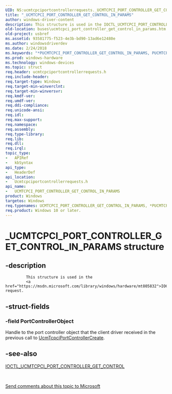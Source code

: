 ```yaml
---
UID: NS:ucmtcpciportcontrollerrequests._UCMTCPCI_PORT_CONTROLLER_GET_CONTROL_IN_PARAMS
title: "_UCMTCPCI_PORT_CONTROLLER_GET_CONTROL_IN_PARAMS"
author: windows-driver-content
description: This structure is used in the IOCTL_UCMTCPCI_PORT_CONTROLLER_GET_CONTROL request.
old-location: buses\ucmtcpci_port_controller_get_control_in_params.htm
old-project: usbref
ms.assetid: 93581775-f523-4e3b-bd90-13ad6e12480e
ms.author: windowsdriverdev
ms.date: 2/24/2018
ms.keywords: "*PUCMTCPCI_PORT_CONTROLLER_GET_CONTROL_IN_PARAMS, PUCMTCPCI_PORT_CONTROLLER_GET_CONTROL_IN_PARAMS, PUCMTCPCI_PORT_CONTROLLER_GET_CONTROL_IN_PARAMS structure pointer [Buses], UCMTCPCI_PORT_CONTROLLER_GET_CONTROL_IN_PARAMS, UCMTCPCI_PORT_CONTROLLER_GET_CONTROL_IN_PARAMS structure [Buses], _UCMTCPCI_PORT_CONTROLLER_GET_CONTROL_IN_PARAMS, buses.ucmtcpci_port_controller_get_control_in_params, ucmtcpciportcontrollerrequests/PUCMTCPCI_PORT_CONTROLLER_GET_CONTROL_IN_PARAMS, ucmtcpciportcontrollerrequests/UCMTCPCI_PORT_CONTROLLER_GET_CONTROL_IN_PARAMS"
ms.prod: windows-hardware
ms.technology: windows-devices
ms.topic: struct
req.header: ucmtcpciportcontrollerrequests.h
req.include-header: 
req.target-type: Windows
req.target-min-winverclnt: 
req.target-min-winversvr: 
req.kmdf-ver: 
req.umdf-ver: 
req.ddi-compliance: 
req.unicode-ansi: 
req.idl: 
req.max-support: 
req.namespace: 
req.assembly: 
req.type-library: 
req.lib: 
req.dll: 
req.irql: 
topic_type:
-	APIRef
-	kbSyntax
api_type:
-	HeaderDef
api_location:
-	Ucmtcpciportcontrollerrequests.h
api_name:
-	UCMTCPCI_PORT_CONTROLLER_GET_CONTROL_IN_PARAMS
product: Windows
targetos: Windows
req.typenames: UCMTCPCI_PORT_CONTROLLER_GET_CONTROL_IN_PARAMS, *PUCMTCPCI_PORT_CONTROLLER_GET_CONTROL_IN_PARAMS
req.product: Windows 10 or later.
---
```


# _UCMTCPCI_PORT_CONTROLLER_GET_CONTROL_IN_PARAMS structure


## -description



             This structure is used in the 
             <a href="https://msdn.microsoft.com/library/windows/hardware/mt805832">IOCTL_UCMTCPCI_PORT_CONTROLLER_GET_CONTROL</a>  request.
         


## -struct-fields




### -field PortControllerObject

Handle to the port controller object that the client driver received in the previous call to <a href="https://msdn.microsoft.com/library/windows/hardware/mt805844">UcmTcpciPortControllerCreate</a>.


## -see-also




<a href="https://msdn.microsoft.com/library/windows/hardware/mt805832">IOCTL_UCMTCPCI_PORT_CONTROLLER_GET_CONTROL</a>
 

 

<a href="mailto:wsddocfb@microsoft.com?subject=Documentation%20feedback [usbref\buses]:%20UCMTCPCI_PORT_CONTROLLER_GET_CONTROL_IN_PARAMS structure%20 RELEASE:%20(2/24/2018)&amp;body=%0A%0APRIVACY STATEMENT%0A%0AWe use your feedback to improve the documentation. We don't use your email address for any other purpose, and we'll remove your email address from our system after the issue that you're reporting is fixed. While we're working to fix this issue, we might send you an email message to ask for more info. Later, we might also send you an email message to let you know that we've addressed your feedback.%0A%0AFor more info about Microsoft's privacy policy, see http://privacy.microsoft.com/en-us/default.aspx." title="Send comments about this topic to Microsoft">Send comments about this topic to Microsoft</a>

